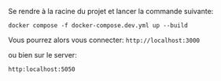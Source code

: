 Se rendre à la racine du projet et lancer la commande suivante:

`docker compose -f docker-compose.dev.yml up --build`

Vous pourrez alors vous connecter:
`http://localhost:3000`

ou bien sur le server:

`http:localhost:5050`
